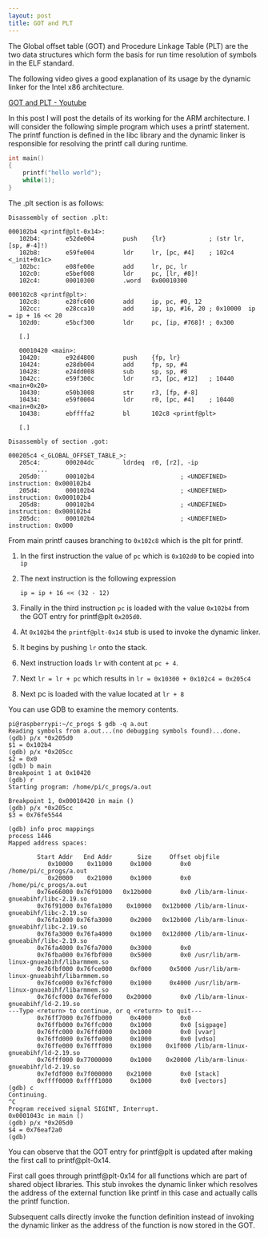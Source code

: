 ```yaml
---
layout: post
title: GOT and PLT  
---
```


The Global offset table (GOT) and Procedure Linkage Table (PLT) are the two data structures which form the basis for run time resolution of symbols in the ELF standard.

The following video gives a good explanation of its usage by the dynamic linker for the Intel x86 architecture. 

[ GOT and PLT - Youtube ](https://www.youtube.com/watch?v=kUk5pw4w0h4)

In this post I will post the details of its working for the ARM architecture.
I will consider the following simple program which uses a printf statement. The printf function is defined in the libc library and the dynamic linker is responsible for resolving the printf call during runtime. 

```c 
int main()
{
	printf("hello world");
	while(1);
}	
```
The .plt section is as follows:

```
Disassembly of section .plt:

000102b4 <printf@plt-0x14>:
   102b4:       e52de004        push    {lr}            ; (str lr, [sp, #-4]!)
   102b8:       e59fe004        ldr     lr, [pc, #4]    ; 102c4 <_init+0x1c>
   102bc:       e08fe00e        add     lr, pc, lr
   102c0:       e5bef008        ldr     pc, [lr, #8]!
   102c4:       00010300        .word   0x00010300

000102c8 <printf@plt>:
   102c8:       e28fc600        add     ip, pc, #0, 12 
   102cc:       e28cca10        add     ip, ip, #16, 20 ; 0x10000  ip = ip + 16 << 20
   102d0:       e5bcf300        ldr     pc, [ip, #768]! ; 0x300
   
   [.]
 
   00010420 <main>:
   10420:       e92d4800        push    {fp, lr}
   10424:       e28db004        add     fp, sp, #4
   10428:       e24dd008        sub     sp, sp, #8
   1042c:       e59f300c        ldr     r3, [pc, #12]   ; 10440 <main+0x20>
   10430:       e50b3008        str     r3, [fp, #-8]
   10434:       e59f0004        ldr     r0, [pc, #4]    ; 10440 <main+0x20>
   10438:       ebffffa2        bl      102c8 <printf@plt>
   
   [.]
   
Disassembly of section .got:

000205c4 <_GLOBAL_OFFSET_TABLE_>:
   205c4:       000204dc        ldrdeq  r0, [r2], -ip
        ...
   205d0:       000102b4                        ; <UNDEFINED> instruction: 0x000102b4
   205d4:       000102b4                        ; <UNDEFINED> instruction: 0x000102b4
   205d8:       000102b4                        ; <UNDEFINED> instruction: 0x000102b4
   205dc:       000102b4                        ; <UNDEFINED> instruction: 0x000

```

From main printf causes branching to `0x102c8` which is the plt for printf.
1. In the first instruction the value of `pc` which is `0x102d0` to be copied into `ip`
2. The next instruction is the following expression

	`ip = ip + 16 << (32 - 12)`

3. Finally in the third instruction `pc` is loaded with the value `0x102b4` from the GOT entry for printf@plt `0x205d0`.
4. At `0x102b4` the `printf@plt-0x14` stub is used to invoke the dynamic linker.
5. It begins by pushing `lr` onto the stack.
6. Next instruction loads `lr` with content at `pc + 4`.
7. Next `lr = lr + pc`  which results in `lr = 0x10300 + 0x102c4 = 0x205c4`
8. Next pc is loaded with the value located at `lr + 8`


You can use GDB to examine the memory contents.

```
pi@raspberrypi:~/c_progs $ gdb -q a.out
Reading symbols from a.out...(no debugging symbols found)...done.
(gdb) p/x *0x205d0
$1 = 0x102b4
(gdb) p/x *0x205cc
$2 = 0x0
(gdb) b main
Breakpoint 1 at 0x10420
(gdb) r
Starting program: /home/pi/c_progs/a.out

Breakpoint 1, 0x00010420 in main ()
(gdb) p/x *0x205cc
$3 = 0x76fe5544

(gdb) info proc mappings
process 1446
Mapped address spaces:

        Start Addr   End Addr       Size     Offset objfile
           0x10000    0x11000     0x1000        0x0 /home/pi/c_progs/a.out
           0x20000    0x21000     0x1000        0x0 /home/pi/c_progs/a.out
        0x76e66000 0x76f91000   0x12b000        0x0 /lib/arm-linux-gnueabihf/libc-2.19.so
        0x76f91000 0x76fa1000    0x10000   0x12b000 /lib/arm-linux-gnueabihf/libc-2.19.so
        0x76fa1000 0x76fa3000     0x2000   0x12b000 /lib/arm-linux-gnueabihf/libc-2.19.so
        0x76fa3000 0x76fa4000     0x1000   0x12d000 /lib/arm-linux-gnueabihf/libc-2.19.so
        0x76fa4000 0x76fa7000     0x3000        0x0
        0x76fba000 0x76fbf000     0x5000        0x0 /usr/lib/arm-linux-gnueabihf/libarmmem.so
        0x76fbf000 0x76fce000     0xf000     0x5000 /usr/lib/arm-linux-gnueabihf/libarmmem.so
        0x76fce000 0x76fcf000     0x1000     0x4000 /usr/lib/arm-linux-gnueabihf/libarmmem.so
        0x76fcf000 0x76fef000    0x20000        0x0 /lib/arm-linux-gnueabihf/ld-2.19.so
---Type <return> to continue, or q <return> to quit---
        0x76ff7000 0x76ffb000     0x4000        0x0
        0x76ffb000 0x76ffc000     0x1000        0x0 [sigpage]
        0x76ffc000 0x76ffd000     0x1000        0x0 [vvar]
        0x76ffd000 0x76ffe000     0x1000        0x0 [vdso]
        0x76ffe000 0x76fff000     0x1000    0x1f000 /lib/arm-linux-gnueabihf/ld-2.19.so
        0x76fff000 0x77000000     0x1000    0x20000 /lib/arm-linux-gnueabihf/ld-2.19.so
        0x7efdf000 0x7f000000    0x21000        0x0 [stack]
        0xffff0000 0xffff1000     0x1000        0x0 [vectors]
(gdb) c
Continuing.
^C
Program received signal SIGINT, Interrupt.
0x0001043c in main ()
(gdb) p/x *0x205d0
$4 = 0x76eaf2a0
(gdb)
```

You can observe that the GOT entry for printf@plt is updated after making the first call to printf@plt-0x14. 

First call goes through printf@plt-0x14 for all functions which are part of shared object libraries. This stub invokes the dynamic linker which resolves the address of the external function like printf in this case and actually calls the printf function.

Subsequent calls directly invoke the function definition instead of invoking the dynamic linker as the address of the function is now stored in the GOT.